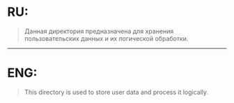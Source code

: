 # RU: 
> Данная директория предназначена для хранения пользовательских данных и их логической обработки.
---
# ENG:
>  This directory is used to store user data and process it logically.
